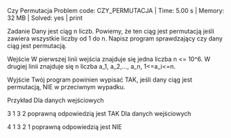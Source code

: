 Czy Permutacja
Problem code: CZY_PERMUTACJA | Time: 5.00 s | Memory: 32 MB | Solved: yes | print

Zadanie
Dany jest ciąg n liczb. Powiemy, że ten ciąg jest permutacją jeśli zawiera wszystkie liczby od 1 do n. Napisz program sprawdzający czy dany ciąg jest permutacją.

Wejście
W pierwszej linii wejścia znajduje się jedna liczba n <= 10^6. W drugiej linii znajduje się n liczba a_1, a_2,..., a_n, 1<=a_i<=n.

Wyjście
Twój program powinien wypisać TAK, jeśli dany ciąg jest permutacją, NIE w przeciwnym wypadku.

Przykład
Dla danych wejściowych

3
1 3 2
poprawną odpowiedzią jest
TAK
Dla danych wejściowych

4
1 3 2 1
poprawną odpowiedzią jest
NIE